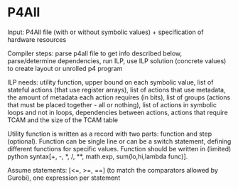 # P4All

Input: P4All file (with or without symbolic values) + specification of hardware resources

Compiler steps: parse p4all file to get info described below, parse/determine dependencies, run ILP, use ILP solution (concrete values) to create layout or unrolled p4 program

ILP needs: utility function, upper bound on each symbolic value, list of stateful actions (that use register arrays), list of actions that use metadata, the amount of metadata each action requires (in bits), list of groups (actions that must be placed together - all or nothing), list of actions in symbolic loops and not in loops, dependencies between actions, actions that require TCAM and the size of the TCAM table


Utility function is written as a record with two parts: function and step (optional). Function can be single line or can be a switch statement, defining different functions for specific values. Function should be written in (limited) python syntax[+, -, *, /, \*\*, math.exp, sum(lo,hi,lambda func)].


Assume statements: [<=, >=, ==] (to match the comparators allowed by Gurobi), one expression per statement
